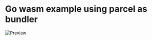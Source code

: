 # Go wasm example using parcel as bundler

![Preview](https://github.com/michaelknyazev/golang-wasm-parcel/blob/master/preview.gif?raw=true)
